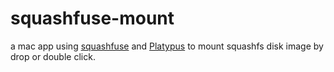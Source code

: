# squashfuse-mount
a mac app using [squashfuse][] and [Platypus][] to mount squashfs disk image by drop or double click.

[squashfuse]: https://github.com/vasi/squashfuse
[Platypus]: https://github.com/sveinbjornt/Platypus